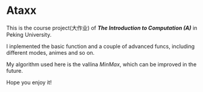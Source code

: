 # Ataxx

This is the course project(大作业) of ***The Introduction to Computation (A)*** in Peking University.

I inplemented the basic function and a couple of advanced funcs, including different modes, animes and so on.

My algorithm used here is the vallina *MinMax*, which can be improved in the future.

Hope you enjoy it!

